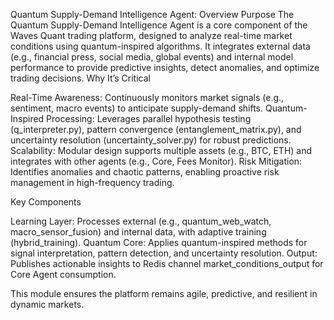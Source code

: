 Quantum Supply-Demand Intelligence Agent: Overview
Purpose
The Quantum Supply-Demand Intelligence Agent is a core component of the Waves Quant trading platform, designed to analyze real-time market conditions using quantum-inspired algorithms. It integrates external data (e.g., financial press, social media, global events) and internal model performance to provide predictive insights, detect anomalies, and optimize trading decisions.
Why It’s Critical

Real-Time Awareness: Continuously monitors market signals (e.g., sentiment, macro events) to anticipate supply-demand shifts.
Quantum-Inspired Processing: Leverages parallel hypothesis testing (q_interpreter.py), pattern convergence (entanglement_matrix.py), and uncertainty resolution (uncertainty_solver.py) for robust predictions.
Scalability: Modular design supports multiple assets (e.g., BTC, ETH) and integrates with other agents (e.g., Core, Fees Monitor).
Risk Mitigation: Identifies anomalies and chaotic patterns, enabling proactive risk management in high-frequency trading.

Key Components

Learning Layer: Processes external (e.g., quantum_web_watch, macro_sensor_fusion) and internal data, with adaptive training (hybrid_training).
Quantum Core: Applies quantum-inspired methods for signal interpretation, pattern detection, and uncertainty resolution.
Output: Publishes actionable insights to Redis channel market_conditions_output for Core Agent consumption.

This module ensures the platform remains agile, predictive, and resilient in dynamic markets.
